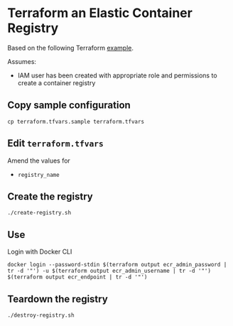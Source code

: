 # Terraform an Elastic Container Registry

Based on the following Terraform [example](https://registry.terraform.io/providers/hashicorp/aws/latest/docs/data-sources/ecr_repository).

Assumes:

* IAM user has been created with appropriate role and permissions to create a container registry


## Copy sample configuration

```
cp terraform.tfvars.sample terraform.tfvars
```


## Edit `terraform.tfvars`

Amend the values for

* `registry_name`


## Create the registry

```
./create-registry.sh
```

## Use

Login with Docker CLI

```
docker login --password-stdin $(terraform output ecr_admin_password | tr -d '"') -u $(terraform output ecr_admin_username | tr -d '"') $(terraform output ecr_endpoint | tr -d '"')
```


## Teardown the registry

```
./destroy-registry.sh
```
